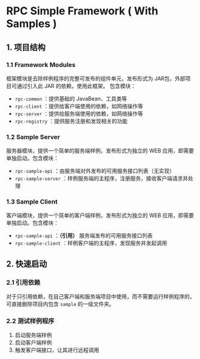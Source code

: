 # RPC Simple Framework ( With Samples )

## 1. 项目结构

### 1.1 Framework Modules

框架模块是去除样例程序的完整可发布的组件单元，发布形式为 JAR包，外部项目可通过引入此 JAR 的依赖，使用此框架。 包含模块：

- `rpc-common` ：提供基础的 JavaBean、工具类等
- `rpc-client` ：提供给客户端使用的依赖，如网络操作等
- `rpc-server` ：提供给服务端使用的依赖，如网络操作等
- `rpc-registry` ：提供服务注册和发现相关的功能


### 1.2 Sample Server

服务器模块，提供一个简单的服务端样例，发布形式为独立的 WEB 应用，即需要单独启动。包含模块：

- `rpc-sample-api` ：由服务端对外发布的可用服务接口列表（无实现）
- `rpc-sample-server` ：样例服务端的主程序，注册服务，接收客户端请求并处理


### 1.3 Sample Client

客户端模块，提供一个简单的客户端样例，发布形式为独立的 WEB 应用，即需要单独启动。包含模块：

- `rpc-sample-api` ：**（引用）** 服务端发布的可用服务接口列表
- `rpc-sample-client` ：样例客户端的主程序，发现服务并发起调用


## 2. 快速启动


### 2.1 引用依赖

对于只引用依赖，在自己客户端和服务端项目中使用，而不需要运行样例程序的，可直接删除项目内包含 `sample` 的一级文件夹。


### 2.2 测试样例程序

1. 启动服务端样例
2. 启动客户端样例
3. 触发客户端接口，让其进行远程调用